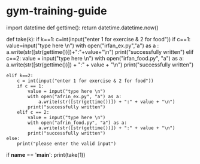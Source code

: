 # gym-training-guide

import datetime
def gettime():
    return datetime.datetime.now()

def take(k):
    if k==1:
        c=int(input("enter 1 for exercise & 2 for food"))
        if c==1:
            value=input("type here \n")
            with open("irfan_ex.py","a") as a :
                a.write(str([str(gettime())])+":"+value+"\n")
            print("successfully written")
        elif c==2:
            value = input("type here \n")
            with open("irfan_food.py", "a") as a:
                a.write(str([str(gettime())]) + ":" + value + "\n")
            print("successfully written")

    elif k==2:
        c = int(input("enter 1 for exercise & 2 for food"))
        if c == 1:
            value = input("type here \n")
            with open("afrin_ex.py", "a") as a:
                a.write(str([str(gettime())]) + ":" + value + "\n")
            print("successfully written")
        elif c == 2:
            value = input("type here \n")
            with open("afrin_food.py", "a") as a:
                a.write(str([str(gettime())]) + ":" + value + "\n")
            print("successfully written")
    else:
        print("please enter the valid input")
if __name__ == '__main__':
    print(take(1))
